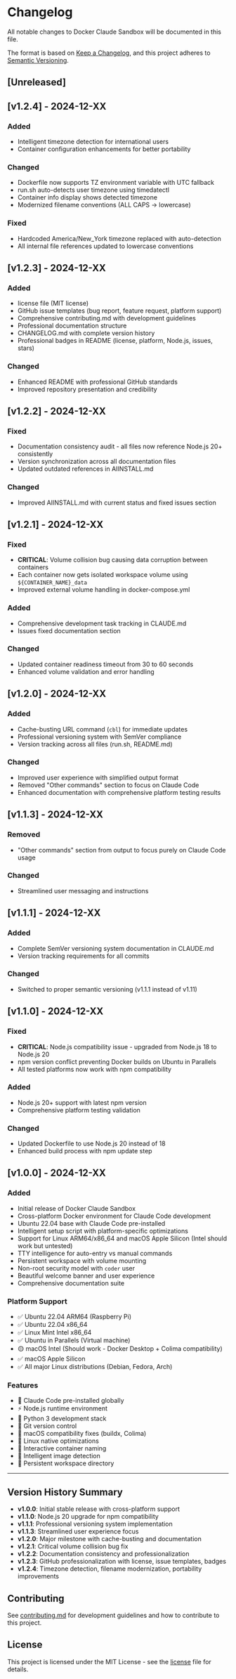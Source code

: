 # Changelog

All notable changes to Docker Claude Sandbox will be documented in this file.

The format is based on [Keep a Changelog](https://keepachangelog.com/en/1.0.0/),
and this project adheres to [Semantic Versioning](https://semver.org/spec/v2.0.0.html).

## [Unreleased]

## [v1.2.4] - 2024-12-XX

### Added
- Intelligent timezone detection for international users
- Container configuration enhancements for better portability

### Changed
- Dockerfile now supports TZ environment variable with UTC fallback
- run.sh auto-detects user timezone using timedatectl
- Container info display shows detected timezone
- Modernized filename conventions (ALL CAPS → lowercase)

### Fixed
- Hardcoded America/New_York timezone replaced with auto-detection
- All internal file references updated to lowercase conventions

## [v1.2.3] - 2024-12-XX

### Added
- license file (MIT license)
- GitHub issue templates (bug report, feature request, platform support)
- Comprehensive contributing.md with development guidelines
- Professional documentation structure
- CHANGELOG.md with complete version history
- Professional badges in README (license, platform, Node.js, issues, stars)

### Changed
- Enhanced README with professional GitHub standards
- Improved repository presentation and credibility

## [v1.2.2] - 2024-12-XX

### Fixed
- Documentation consistency audit - all files now reference Node.js 20+ consistently
- Version synchronization across all documentation files
- Updated outdated references in AIINSTALL.md

### Changed
- Improved AIINSTALL.md with current status and fixed issues section

## [v1.2.1] - 2024-12-XX

### Fixed
- **CRITICAL**: Volume collision bug causing data corruption between containers
- Each container now gets isolated workspace volume using `${CONTAINER_NAME}_data`
- Improved external volume handling in docker-compose.yml

### Added
- Comprehensive development task tracking in CLAUDE.md
- Issues fixed documentation section

### Changed
- Updated container readiness timeout from 30 to 60 seconds
- Enhanced volume validation and error handling

## [v1.2.0] - 2024-12-XX

### Added
- Cache-busting URL command (`cbl`) for immediate updates
- Professional versioning system with SemVer compliance
- Version tracking across all files (run.sh, README.md)

### Changed
- Improved user experience with simplified output format
- Removed "Other commands" section to focus on Claude Code
- Enhanced documentation with comprehensive platform testing results

## [v1.1.3] - 2024-12-XX

### Removed
- "Other commands" section from output to focus purely on Claude Code usage

### Changed
- Streamlined user messaging and instructions

## [v1.1.1] - 2024-12-XX

### Added
- Complete SemVer versioning system documentation in CLAUDE.md
- Version tracking requirements for all commits

### Changed
- Switched to proper semantic versioning (v1.1.1 instead of v1.11)

## [v1.1.0] - 2024-12-XX

### Fixed
- **CRITICAL**: Node.js compatibility issue - upgraded from Node.js 18 to Node.js 20
- npm version conflict preventing Docker builds on Ubuntu in Parallels
- All tested platforms now work with npm compatibility

### Added
- Node.js 20+ support with latest npm version
- Comprehensive platform testing validation

### Changed
- Updated Dockerfile to use Node.js 20 instead of 18
- Enhanced build process with npm update step

## [v1.0.0] - 2024-12-XX

### Added
- Initial release of Docker Claude Sandbox
- Cross-platform Docker environment for Claude Code development
- Ubuntu 22.04 base with Claude Code pre-installed
- Intelligent setup script with platform-specific optimizations
- Support for Linux ARM64/x86_64 and macOS Apple Silicon (Intel should work but untested)
- TTY intelligence for auto-entry vs manual commands
- Persistent workspace with volume mounting
- Non-root security model with `coder` user
- Beautiful welcome banner and user experience
- Comprehensive documentation suite

### Platform Support
- ✅ Ubuntu 22.04 ARM64 (Raspberry Pi)
- ✅ Ubuntu 22.04 x86_64
- ✅ Linux Mint Intel x86_64
- ✅ Ubuntu in Parallels (Virtual machine)
- 🟡 macOS Intel (Should work - Docker Desktop + Colima compatibility)
- ✅ macOS Apple Silicon
- ✅ All major Linux distributions (Debian, Fedora, Arch)

### Features
- 🤖 Claude Code pre-installed globally
- ⚡ Node.js runtime environment
- 🐍 Python 3 development stack
- 📝 Git version control
- 🍎 macOS compatibility fixes (buildx, Colima)
- 🐧 Linux native optimizations
- 🎨 Interactive container naming
- 🔄 Intelligent image detection
- 📂 Persistent workspace directory

---

## Version History Summary

- **v1.0.0**: Initial stable release with cross-platform support
- **v1.1.0**: Node.js 20 upgrade for npm compatibility
- **v1.1.1**: Professional versioning system implementation
- **v1.1.3**: Streamlined user experience focus
- **v1.2.0**: Major milestone with cache-busting and documentation
- **v1.2.1**: Critical volume collision bug fix
- **v1.2.2**: Documentation consistency and professionalization
- **v1.2.3**: GitHub professionalization with license, issue templates, badges
- **v1.2.4**: Timezone detection, filename modernization, portability improvements

## Contributing

See [contributing.md](contributing.md) for development guidelines and how to contribute to this project.

## License

This project is licensed under the MIT License - see the [license](license) file for details.